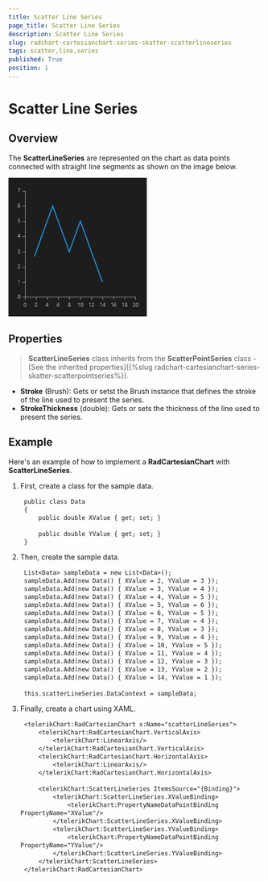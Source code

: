 ```yaml
---
title: Scatter Line Series
page_title: Scatter Line Series
description: Scatter Line Series
slug: radchart-cartesianchart-series-skatter-scatterlineseries
tags: scatter,line,series
published: True
position: 1
---
```


# Scatter Line Series

## Overview

The **ScatterLineSeries** are represented on the chart as data points connected with straight line segments as shown on the image below.

![Scatter Line Series](images/ScatterLineSeries.png)

## Properties

>**ScatterLineSeries** class inherits from the **ScatterPointSeries** class -
[See the inherited properties]({%slug radchart-cartesianchart-series-skatter-scatterpointseries%}).


* **Stroke** (Brush): Gets or setst the Brush instance that defines the stroke of the line used to present the series.
* **StrokeThickness** (double): Gets or sets the thickness of the line used to present the series.

## Example

Here's an example of how to implement a **RadCartesianChart** with **ScatterLineSeries**.

1. First, create a class for the sample data.
	
		public class Data
		{
		    public double XValue { get; set; }
		
		    public double YValue { get; set; }
		}

1. Then, create the sample data.

		List<Data> sampleData = new List<Data>();
		sampleData.Add(new Data() { XValue = 2, YValue = 3 });
		sampleData.Add(new Data() { XValue = 3, YValue = 4 });
		sampleData.Add(new Data() { XValue = 4, YValue = 5 });
		sampleData.Add(new Data() { XValue = 5, YValue = 6 });
		sampleData.Add(new Data() { XValue = 6, YValue = 5 });
		sampleData.Add(new Data() { XValue = 7, YValue = 4 });
		sampleData.Add(new Data() { XValue = 8, YValue = 3 });
		sampleData.Add(new Data() { XValue = 9, YValue = 4 });
		sampleData.Add(new Data() { XValue = 10, YValue = 5 });
		sampleData.Add(new Data() { XValue = 11, YValue = 4 });
		sampleData.Add(new Data() { XValue = 12, YValue = 3 });
		sampleData.Add(new Data() { XValue = 13, YValue = 2 });
		sampleData.Add(new Data() { XValue = 14, YValue = 1 });
		
		this.scatterLineSeries.DataContext = sampleData;

1. Finally, create a chart using XAML.

		<telerikChart:RadCartesianChart x:Name="scatterLineSeries">
		    <telerikChart:RadCartesianChart.VerticalAxis>
		        <telerikChart:LinearAxis/>
		    </telerikChart:RadCartesianChart.VerticalAxis>
		    <telerikChart:RadCartesianChart.HorizontalAxis>
		        <telerikChart:LinearAxis/>
		    </telerikChart:RadCartesianChart.HorizontalAxis>
		
		    <telerikChart:ScatterLineSeries ItemsSource="{Binding}">
		        <telerikChart:ScatterLineSeries.XValueBinding>
		            <telerikChart:PropertyNameDataPointBinding PropertyName="XValue"/>
		        </telerikChart:ScatterLineSeries.XValueBinding>
		        <telerikChart:ScatterLineSeries.YValueBinding>
		            <telerikChart:PropertyNameDataPointBinding PropertyName="YValue"/>
		        </telerikChart:ScatterLineSeries.YValueBinding>
		    </telerikChart:ScatterLineSeries>
		</telerikChart:RadCartesianChart>
